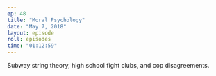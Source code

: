 ```yaml
---
ep: 48
title: "Moral Psychology"
date: "May 7, 2018"
layout: episode
roll: episodes
time: "01:12:59"
---
```


Subway string theory, high school fight clubs, and cop disagreements.

